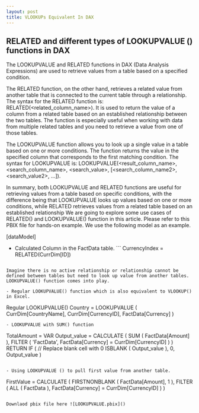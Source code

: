 ```yaml
---
layout: post
title: VLOOKUPs Equivalent In DAX
---
```


## **RELATED and different types of LOOKUPVALUE () functions in DAX**

The LOOKUPVALUE and RELATED functions in DAX (Data Analysis Expressions) are used to retrieve values from a table based on a specified condition.

The RELATED function, on the other hand, retrieves a related value from another table that is connected to the current table through a relationship. The syntax for the RELATED function is: RELATED(<related_column_name>). It is used to return the value of a column from a related table based on an established relationship between the two tables. The function is especially useful when working with data from multiple related tables and you need to retrieve a value from one of those tables.

The LOOKUPVALUE function allows you to look up a single value in a table based on one or more conditions. The function returns the value in the specified column that corresponds to the first matching condition. The syntax for LOOKUPVALUE is: LOOKUPVALUE(<result_column_name>, <search_column_name>, <search_value>, [<search_column_name2>, <search_value2>, ...]).

In summary, both LOOKUPVALUE and RELATED functions are useful for retrieving values from a table based on specific conditions, with the difference being that LOOKUPVALUE looks up values based on one or more conditions, while RELATED retrieves values from a related table based on an established relationship
We are going to explore some use cases of RELATED() and LOOKUPVALUE() function in this article. 
Please refer to this PBIX file for hands-on example.
We use the following model as an example.

[dataModel]

- Calculated Column in the FactData table. 
                   ```
                    CurrencyIndex = RELATED(CurrDim[ID])
```

Imagine there is no active relationship or relationship cannot be defined between tables but need to look up value from another tables. LOOKUPVALUE() function comes into play. 

- Regular LOOKUPVALUE() function which is also equivalent to VLOOKUP() in Excel.
```
Regular LOOKUPVALUE() 
Country =
LOOKUPVALUE (
    CurrDim[CountryName],
    CurrDim[CurrencyID], FactData[Currency]
)
```
- LOOKUPVALUE with SUM() function 
```
TotalAmount = 
VAR Output_value =
    CALCULATE (
        SUM ( FactData[Amount] ),
        FILTER (
            'FactData',
            FactData[Currency] = CurrDim[CurrencyID]
        )
    )
RETURN
    IF (
// Replace blank cell with 0
        ISBLANK ( Output_value ),
        0,
        Output_value
    )
```

- Using LOOKUPVALUE () to pull first value from another table.
```
FirstValue =
CALCULATE (
    FIRSTNONBLANK (
        FactData[Amount],
        1
    ),
    FILTER (
        ALL ( FactData ),
        FactData[Currency] = CurrDim[CurrencyID]
    )
)
```

Downlaod pbix file here ![LOOKUPVALUE.pbix]()
